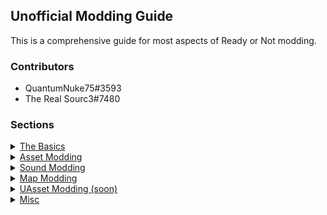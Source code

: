 ## Unofficial Modding Guide

This is a comprehensive guide for most aspects of Ready or Not modding.  

### Contributors 
- QuantumNuke75#3593
- The Real Sourc3#7480

### Sections
<!--<details>
    <summary>
      <span><a href="https://quantumnuke75.github.io/Unofficial-Modding-Guide/faq.html">FAQ</a></span>
    </summary>
</details>-->

<details>
    <summary>
      <span><a href="https://quantumnuke75.github.io/Unofficial-Modding-Guide/thebasics.html">The Basics</a></span>
    </summary>
    <p style="margin-left:2%">  
        <b>1.</b> Extracting Game Files <br>
        <b>2.</b> Cooking Modifies Files <br>
        <b>3.</b> Creating a PAK File  <br>
        <b>4.</b> Mod Installation <br>
        <b>5.</b> Mod File Structure <br>
        <b>6.</b> File Formats <br>
        <b>7.</b> Example Mod <br>
        <b>8.</b> Debugging   <br>
    </p>
</details>

<details>
    <summary>
      <span><a href="https://quantumnuke75.github.io/Unofficial-Modding-Guide/asset_modding/assetmodding.html">Asset Modding</a></span>
    </summary>
    <p style="margin-left:2%">  
        <b>1.</b> Texture Replacement <br>
        <b>2.</b> Skeletal Mesh Replacement <br>
        <b>3.</b> Material Replacement   <br> 
    </p>
</details>

<details>
    <summary>
      <span><a href="https://quantumnuke75.github.io/Unofficial-Modding-Guide/sound_modding/soundmodding.html">Sound Modding</a></span>
    </summary>
    <p style="margin-left:2%">  
        <b>1.</b> Voiceover Modding <br>
        <b>2.</b> FMOD Modding   <br>  
    </p>
</details>

<details>
    <summary>
      <span><a href="https://quantumnuke75.github.io/Unofficial-Modding-Guide/map_modding/mapmodding.html">Map Modding</a></span>
    </summary>
    <p style="margin-left:2%">    
        <b>1.</b> Folder Structure <br>
        <b>2.</b> Project Settings <br>
        <b>3.</b> GameModes <br>
        <b>4.</b> World Geometry <br>
        <b>5.</b> Lighting <br>
        <b>6.</b> World Generation + AI <br>
        <b>7.</b> Adding Props <br>
        <b>8.</b> Adding Doors <br>
        <b>9.</b> Multiplayer <br>
        <b>10.</b> Building and Cooking <br>
        <b>11.</b> Materials <br>
        <b>12.</b> Post Process and Visuals <br>
        <b>13.</b> FMOD Sound Integration (WIP)   <br> 
    </p>
</details>

<details>
    <summary>
      <span><a href="https://quantumnuke75.github.io/Unofficial-Modding-Guide/uasset_modding/uassetmodding.html">UAsset Modding (soon)</a></span>
    </summary>
    <p style="margin-left:2%">  
        <b>1.</b> Numerical/String Edits <br>
        <b>2.</b> Adding Data   <br>
    </p>
</details>

<details>
    <summary>
      <span><a href="https://quantumnuke75.github.io/Unofficial-Modding-Guide/misc.html">Misc</a></span>
    </summary>
    <p style="margin-left:2%">  
        <b>1.</b> Custom Map Loading <br>
        <b>2.</b> Console Unlocking <br>
        <b>3.</b> Easy AI Modding <br>
    </p>
</details>

<!--<details>
    <summary>
      <span><a href="https://quantumnuke75.github.io/Unofficial-Modding-Guide/tools.html">Tools</a></span>
    </summary>
    <p style="margin-left:2%">  
        - UModel <br>
        - FModel <br> 
        - Universal Unreal Unlocker <br>
        - Blender PSK Plugin <br> 
        - FMOD Bank Tools <br>
    </p>
</details>-->


